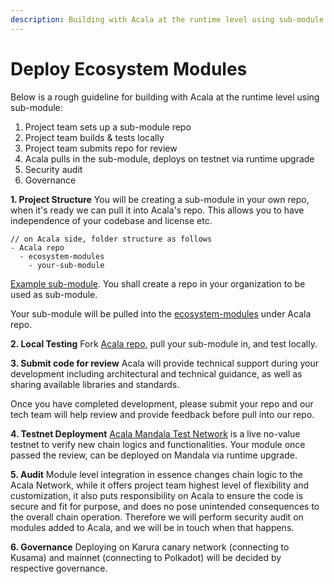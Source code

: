 ```yaml
---
description: Building with Acala at the runtime level using sub-module.
---
```


# Deploy Ecosystem Modules

Below is a rough guideline for building with Acala at the runtime level using sub-module:

1. Project team sets up a sub-module repo
2. Project team builds & tests locally
3. Project team submits repo for review
4. Acala pulls in the sub-module, deploys on testnet via runtime upgrade
5. Security audit
6. Governance

**1. Project Structure** You will be creating a sub-module in your own repo, when it's ready we can pull it into Acala's repo. This allows you to have independence of your codebase and license etc.

```
// on Acala side, folder structure as follows
- Acala repo
  - ecosystem-modules
    - your-sub-module
```

[Example sub-module](https://github.com/AcalaNetwork/ecosystem-template/tree/f42c127bf10239821e1e7a56565cda4d64cd8d66). You shall create a repo in your organization to be used as sub-module.

Your sub-module will be pulled into the [ecosystem-modules](https://github.com/AcalaNetwork/Acala/tree/master/ecosystem-modules) under Acala repo.

**2. Local Testing** Fork [Acala repo](https://github.com/AcalaNetwork/Acala), pull your sub-module in, and test locally.

**3. Submit code for review** Acala will provide technical support during your development including architectural and technical guidance, as well as sharing available libraries and standards.

Once you have completed development, please submit your repo and our tech team will help review and provide feedback before pull into our repo.

**4. Testnet Deployment** [Acala Mandala Test Network](broken-reference) is a live no-value testnet to verify new chain logics and functionalities. Your module once passed the review, can be deployed on Mandala via runtime upgrade.

**5. Audit** Module level integration in essence changes chain logic to the Acala Network, while it offers project team highest level of flexibility and customization, it also puts responsibility on Acala to ensure the code is secure and fit for purpose, and does no pose unintended consequences to the overall chain operation. Therefore we will perform security audit on modules added to Acala, and we will be in touch when that happens.

**6. Governance** Deploying on Karura canary network (connecting to Kusama) and mainnet (connecting to Polkadot) will be decided by respective governance.
